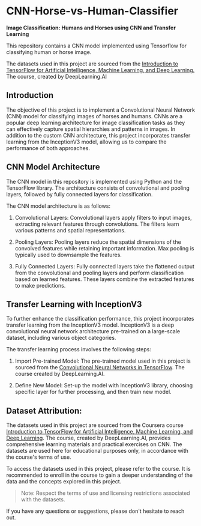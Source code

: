 # CNN-Horse-vs-Human-Classifier
**Image Classification: Humans and Horses using CNN and Transfer Learning**

This repository contains a CNN model implemented using Tensorflow for classifying human or horse image. 

The datasets used in this project are sourced from the [Introduction to TensorFlow for Artificial Intelligence, Machine Learning, and Deep Learning.](https://www.coursera.org/learn/introduction-tensorflow/home/welcome) The course, created by DeepLearning.AI

## Introduction

The objective of this project is to implement a Convolutional Neural Network (CNN) model for classifying images of horses and humans. CNNs are a popular deep learning architecture for image classification tasks as they can effectively capture spatial hierarchies and patterns in images. In addition to the custom CNN architecture, this project incorporates transfer learning from the InceptionV3 model, allowing us to compare the performance of both approaches.

## CNN Model Architecture

The CNN model in this repository is implemented using Python and the TensorFlow library. The architecture consists of convolutional and pooling layers, followed by fully connected layers for classification.

The CNN model architecture is as follows:

1. Convolutional Layers: Convolutional layers apply filters to input images, extracting relevant features through convolutions. The filters learn various patterns and spatial representations.

2. Pooling Layers: Pooling layers reduce the spatial dimensions of the convolved features while retaining important information. Max pooling is typically used to downsample the features.

3. Fully Connected Layers: Fully connected layers take the flattened output from the convolutional and pooling layers and perform classification based on learned features. These layers combine the extracted features to make predictions.

## Transfer Learning with InceptionV3

To further enhance the classification performance, this project incorporates transfer learning from the InceptionV3 model. InceptionV3 is a deep convolutional neural network architecture pre-trained on a large-scale dataset, including various object categories.

The transfer learning process involves the following steps:

1. Import Pre-trained Model: The pre-trained model used in this project is sourced from the [Convolutional Neural Networks in TensorFlow](https://www.coursera.org/learn/convolutional-neural-networks-tensorflow/home/welcome). The course created by DeepLearning.AI.

2. Define New Model: Set-up the model with InceptionV3 library, choosing specific layer for further processing, and then train new model.

## Dataset Attribution:

The datasets used in this project are sourced from the Coursera course [Introduction to TensorFlow for Artificial Intelligence, Machine Learning, and Deep Learning](https://www.coursera.org/learn/introduction-tensorflow/home/welcome). The course, created by DeepLearning.AI, provides comprehensive learning materials and practical exercises on CNN. The datasets are used here for educational purposes only, in accordance with the course's terms of use.

To access the datasets used in this project, please refer to the course. It is recommended to enroll in the course to gain a deeper understanding of the data and the concepts explored in this project.

>Note: Respect the terms of use and licensing restrictions associated with the datasets. 

If you have any questions or suggestions, please don't hesitate to reach out.

